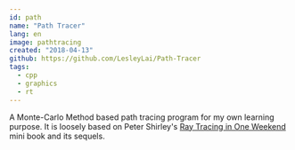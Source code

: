 ```yaml
---
id: path
name: "Path Tracer"
lang: en
image: pathtracing
created: "2018-04-13"
github: https://github.com/LesleyLai/Path-Tracer
tags:
  - cpp
  - graphics
  - rt
---
```


A Monte-Carlo Method based path tracing program for my own learning purpose. It is loosely based on Peter Shirley's [Ray Tracing in One Weekend](https://raytracing.github.io/books/RayTracingInOneWeekend.html) mini book and its sequels.
